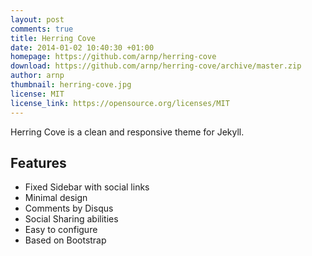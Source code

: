```yaml
---
layout: post
comments: true
title: Herring Cove
date: 2014-01-02 10:40:30 +01:00
homepage: https://github.com/arnp/herring-cove
download: https://github.com/arnp/herring-cove/archive/master.zip
author: arnp
thumbnail: herring-cove.jpg
license: MIT
license_link: https://opensource.org/licenses/MIT
---
```


Herring Cove is a clean and responsive theme for Jekyll.

## Features

* Fixed Sidebar with social links
* Minimal design
* Comments by Disqus
* Social Sharing abilities
* Easy to configure
* Based on Bootstrap
